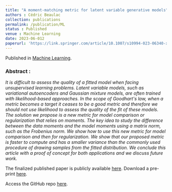 ```yaml
---
title: "A moment-matching metric for latent variable generative models"
authors : Cédric Beaulac
collection: publications
permalink: /publication/ML
status : Published
venue : Machine Learning
date: 2023-06-012
paperurl: 'https://link.springer.com/article/10.1007/s10994-023-06340-x'
---
```


Published in [Machine Learning](https://www.springer.com/journal/10994).

### Abstract :

*It is difficult to assess the quality of a fitted model when facing unsupervised learning problems. Latent variable models, such as variational autoencoders and Gaussian mixture models, are often trained with likelihood-based approaches. In the scope of Goodhart's law, when a metric becomes a target it ceases to be a good metric and therefore we should not use likelihood to assess the quality of the fit of these models. The solution we propose is a new metric for model comparison or regularization that relies on moments. The key idea to study the difference between the data moments and the model moments using a matrix norm, such as the Frobenius norm. We show how to use this new metric for model comparison and then for regularization. We show that our proposed metric is faster to compute and has a smaller variance than the commonly used procedure of drawing samples from the fitted distribution. We conclude this article with a proof of concept for both applications and we discuss future work.*

The finalized published paper is publicly available [here](https://link.springer.com/article/10.1007/s10994-023-06340-x). Download a pre-print [here](https://cedricbeaulac.github.io/files/MEGA___Machine_Learning___Revision___arXiv.pdf).

Access the GitHub repo [here](https://github.com/CedricBeaulac/LVGM_Analysis).



